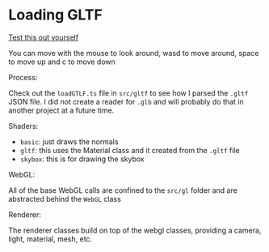 # Loading GLTF

[Test this out yourself](https://jumballaya.github.io/WebGL-GLTF/)

You can move with the mouse to look around, wasd to move around, space to move up and c to move down

Process:

Check out the `loadGTLF.ts` file in `src/gltf` to see how I parsed the `.gltf` JSON file. I did not create a reader for `.glb` and will probably do that in another project at a future time.

Shaders:

- `basic`: just draws the normals
- `gltf`: this uses the Material class and it created from the `.gltf` file
- `skybox`: this is for drawing the skybox

WebGL:

All of the base WebGL calls are confined to the `src/gl` folder and are abstracted behind the `WebGL` class

Renderer:

The renderer classes build on top of the webgl classes, providing a camera, light, material, mesh, etc.
